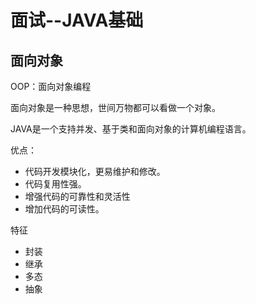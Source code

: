 # 面试--JAVA基础

## 面向对象

OOP：面向对象编程

面向对象是一种思想，世间万物都可以看做一个对象。

JAVA是一个支持并发、基于类和面向对象的计算机编程语言。

优点：

- 代码开发模块化，更易维护和修改。
- 代码复用性强。
- 增强代码的可靠性和灵活性
- 增加代码的可读性。

特征

- 封装
- 继承
- 多态
- 抽象

